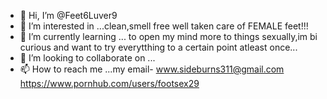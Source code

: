 - 👋 Hi, I’m @Feet6Luver9
- 👀 I’m interested in ...clean,smell free well taken care of FEMALE feet!!! 
- 🌱 I’m currently learning ... to open my mind more to things sexually,im bi curious and want to try everytthing to a certain point atleast once...
- 💞️ I’m looking to collaborate on ...
- 📫 How to reach me ...my email- www.sideburns311@gmail.com   https://www.pornhub.com/users/footsex29   

<!---
Feet6Luver9/Feet6Luver9 is a ✨ special ✨ repository because its `README.md` (thisfile) appears on your GitHub profile.
You can click the Preview link to take a look at your changes.
--->
